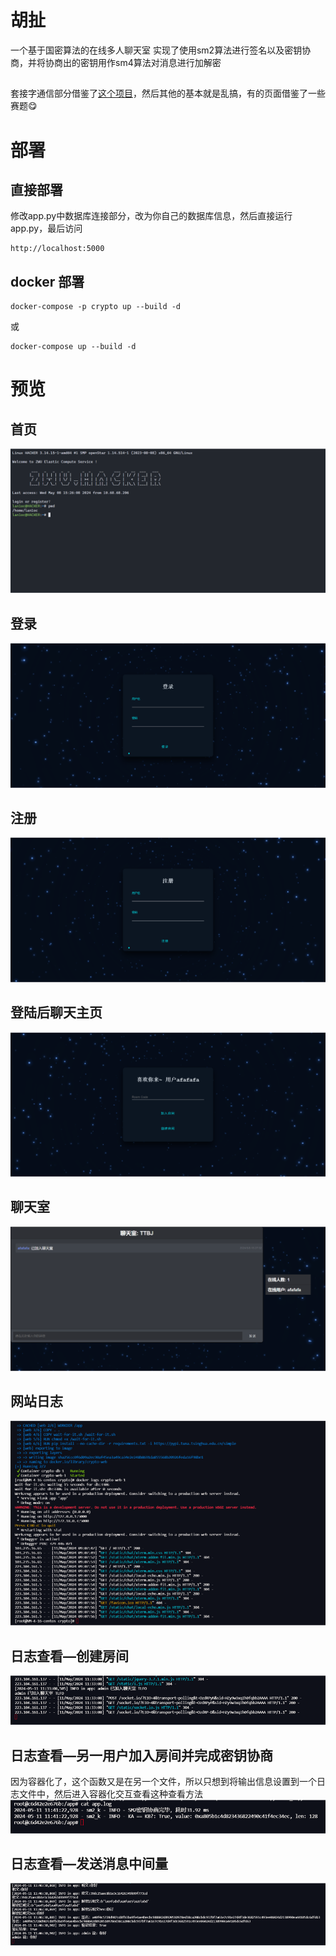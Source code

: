 # 胡扯
一个基于国密算法的在线多人聊天室
实现了使用sm2算法进行签名以及密钥协商，并将协商出的密钥用作sm4算法对消息进行加解密
##
套接字通信部分借鉴了[这个项目](https://github.com/techwithtim/Python-Live-Chat-App)，然后其他的基本就是乱搞，有的页面借鉴了一些赛题😋
#  部署
## 直接部署
修改app.py中数据库连接部分，改为你自己的数据库信息，然后直接运行app.py，最后访问
```
http://localhost:5000
```
## docker 部署
```
docker-compose -p crypto up --build -d
```
或
```
docker-compose up --build -d
```
# 预览
## 首页
![](/img/图片1.png)
## 登录
![2](/img/图片2.png)
## 注册
![](/img/图片3.png)
## 登陆后聊天主页
![](/img/图片4.png)
## 聊天室
![](/img/图片5.png)
## 网站日志
![](/img/图片7.png)
## 日志查看—创建房间
![](/img/图片8.png)
## 日志查看—另一用户加入房间并完成密钥协商
因为容器化了，这个函数又是在另一个文件，所以只想到将输出信息设置到一个日志文件中，然后进入容器化交互查看这种查看方法
![](/img/图片9.png)
## 日志查看—发送消息中间量
![](/img/图片10.png)
